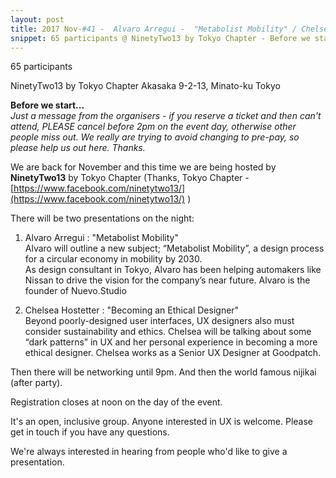 ```yaml
---
layout: post
title: 2017 Nov-#41 -  Alvaro Arregui -  "Metabolist Mobility" / Chelsea Hostetter  -  "Becoming an Ethical Designer"
snippet: 65 participants @ NinetyTwo13 by Tokyo Chapter - Before we start-<br> Just a message from the organisers - if you reserve a -
---
```

65 participants

NinetyTwo13 by Tokyo Chapter Akasaka 9-2-13, Minato-ku Tokyo

<strong>Before we start...</strong><br>
<em>Just a message from the organisers - if you reserve a ticket and then can't attend, PLEASE cancel before 2pm on the event day, otherwise other people miss out. We really are trying to avoid changing to pre-pay, so please help us out here. Thanks.</em> 

We are back for November and this time we are being hosted by <strong>NinetyTwo13</strong> by Tokyo Chapter (Thanks, Tokyo Chapter - [https://www.facebook.com/ninetytwo13/](https://www.facebook.com/ninetytwo13/) ) 

There will be two presentations on the night:

1) Alvaro Arregui : "Metabolist Mobility"<br>
Alvaro will outline a new subject; “Metabolist Mobility”, a design process for a circular economy in mobility by 2030.<br>
As design consultant in Tokyo, Alvaro has been helping automakers like Nissan to drive the vision for the company’s near future. Alvaro is the founder of Nuevo.Studio 

2) Chelsea Hostetter :  "Becoming an Ethical Designer"<br>
Beyond poorly-designed user interfaces, UX designers also must consider sustainability and ethics. Chelsea will be talking about some “dark patterns” in UX and her personal experience in becoming a more ethical designer. Chelsea works as a Senior UX Designer at Goodpatch. 

Then there will be networking until 9pm. And then the world famous nijikai (after party).

Registration closes at noon on the day of the event.

It's an open, inclusive group. Anyone interested in UX is welcome. Please get in touch if you have any questions.

We're always interested in hearing from people who'd like to give a presentation.

